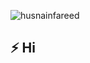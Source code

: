 <p align="left"> <img src="https://komarev.com/ghpvc/?username=husnainfareed&label=Profile%20views&color=0e75b6&style=flat" alt="husnainfareed" /> </p>


## ⚡️ Hi


<!--
  * 💻 &nbsp; Working as a Full Stack Developer.
  * 💬 &nbsp; Current Stack `JS/TS, React, Nextjs, TailwindCSS, Nodejs, PostgreSQL`.
  * 📖 &nbsp; Blog: [Medium](https://hussnainfareed.medium.com/).
  * 🤳 &nbsp; Connect: [Twitter](https://twitter.com/huxna1n)
<br />
-->

<!-- ### Goals 2022:
  * Committing Daily.
  * Reading one book a month.
  * Writing two blogs a month.
  * ...
 -->
<br />
<!--
<p align="left"> <a href="https://twitter.com/codingducky" target="blank"><img src="https://img.shields.io/twitter/follow/codingducky?logo=twitter&style=for-the-badge" alt="codingducky" /></a> </p>
-->
<!--
**husnainfareed/husnainfareed** is a ✨ _special_ ✨ repository because its `README.md` (this file) appears on your GitHub profile.

Here are some ideas to get you started:

- 🔭 I’m currently working on ...
- 🌱 I’m currently learning ...
- 👯 I’m looking to collaborate on ...
- 🤔 I’m looking for help with ...
- 💬 Ask me about ...
- 📫 How to reach me: ...
- 😄 Pronouns: ...
- ⚡ Fun fact: ...
-->
